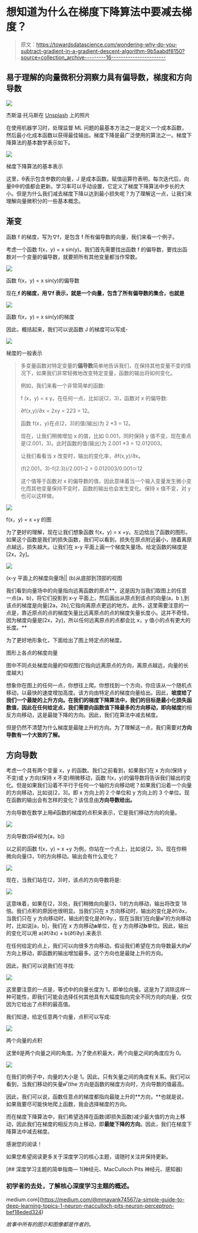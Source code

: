 # 想知道为什么在梯度下降算法中要减去梯度？

> 原文：<https://towardsdatascience.com/wondering-why-do-you-subtract-gradient-in-a-gradient-descent-algorithm-9b5aabdf8150?source=collection_archive---------16----------------------->

## 易于理解的向量微积分洞察力具有偏导数，梯度和方向导数

![](img/cecdaf03ded5884ba5377a4548eaa1a0.png)

杰斯温·托马斯在 [Unsplash](https://unsplash.com?utm_source=medium&utm_medium=referral) 上的照片

在使用机器学习时，处理监督 ML 问题的最基本方法之一是定义一个成本函数，然后最小化成本函数以获得最佳输出。梯度下降是最广泛使用的算法之一。梯度下降算法的基本数学表示如下。

![](img/579b6dc9f42ccf5343fb57bf9f130b24.png)

梯度下降算法的基本表示

这里，θ表示包含参数的向量，J 是成本函数。赋值运算符表明，每次迭代后，向量θ中的值都会更新。学习率可以手动设置，它定义了梯度下降算法中步长的大小。但是为什么我们减去梯度下降以达到最小损失呢？为了理解这一点，让我们来理解向量微积分的一些基本概念。

## **渐变**

函数 f 的梯度，写为∇f，是包含 f 所有偏导数的向量，我们来看一个例子。

考虑一个函数 f(x，y) = x sin(y)。我们首先需要找出函数 f 的偏导数，要找出函数对一个变量的偏导数，就要把所有其他变量都当作常数。

![](img/ec6be38e15ed74429ae4411d7f727303.png)

函数 f(x，y) = x sin(y)的偏导数

现在,**f 的梯度，用∇f 表示，就是一个向量，包含了所有偏导数的集合，也就是**

![](img/f94479dd238b845ee38f9b5c9f11ef28.png)

函数 f(x，y) = x sin(y)的梯度

因此，概括起来，我们可以说函数 J 的梯度可以写成-

![](img/a57afbc7862bb03a33c9b095add25f69.png)

梯度的一般表示

> 多变量函数对特定变量的**偏导数**简单地告诉我们，在保持其他变量不变的情况下，如果我们非常轻微地改变特定变量，函数的输出将如何变化。
> 
> 例如，我们来看一个非常简单的函数:
> 
> f (x，y) = x y。在任何一点，比如说(2，3)，函数对 x 的偏导数:
> 
> ∂f(x,y)/∂x = 2xy = 2*2*3 = 12。
> 
> 函数 f(x，y)在点(2，3)的值(输出)为 2 *3 = 12。
> 
> 现在，让我们稍微增加 x 的值，比如 0.001，同时保持 y 值不变。现在重点是(2.001，3)。此时函数的值(输出)为 2.001 *3 = 12.012003。
> 
> 让我们看看当 x 改变时，输出的变化率，∂f(x,y)/∂x。
> 
> (f(2.001，3)-f(2.3))/2.001–2 = 0.012003/0.001≃12
> 
> 这个值等于函数对 x 的偏导数的值，因此意味着当一个输入变量发生微小变化而其他变量保持不变时，函数的输出也会发生变化。保持 x 值不变，对 y 也可以这样做。

![](img/66f377370aac2da1321d164a16c2f01c.png)

f(x，y) = x +y 的图

为了更好的理解，现在让我们想象函数 f(x，y) = x +y。左边给出了函数的图形。如果这个函数是我们的损失函数，我们可以看到，损失在原点附近最小，随着离原点越远，损失越大。让我们在 x-y 平面上画一个梯度矢量场。给定函数的梯度是[2x，2y]。

![](img/1c79cf8784254afd50b1016db933bd97.png)

(x-y 平面上的梯度向量场|| (b)从底部到顶部的视图

我们看到向量场中的向量指向远离函数的原点**。这是因为当我们取图上的任意一点(a，b)，将它们投影到 x-y 平面上，然后画出从原点到该点的向量(a，b ),到该点的梯度是向量[2a，2b],它指向离原点更远的地方。此外，这里需要注意的一点是，靠近原点的点的梯度矢量比远离原点的点的梯度矢量长度小。这并不奇怪，因为梯度向量是[2x，2y]，所以任何远离原点的点都会比 x，y 值小的点有更大的长度。**

为了更好地形象化，下面给出了图上特定点的梯度。

图形上各点的梯度向量

图中不同点处梯度向量的仰视图(它指向远离原点的方向，离原点越远，向量的长度越大)

想象你在图上的任何一点，你想往上爬。你想找到一个方向，你应该从一个随机点移动，以最快的速度增加高度。该方向由特定点的梯度向量给出。因此，**坡度给了我们一个最陡的上升方向。**在我们的梯度下降算法中，我们的目标是最小化损失函数值，因此在任何给定点，我们需要向函数值下降最多的方向移动，即**向梯度**的相反方向移动，这是最陡下降的方向。因此，我们在算法中减去梯度。

但是仍然不清楚为什么梯度是最陡上升的方向。为了理解这一点，我们需要对**方向导数有一个大致的了解。**

## **方向导数**

考虑一个具有两个变量 x，y 的函数。我们之前看到，如果我们在 x 方向(保持 y 不变)或 y 方向(保持 x 不变)稍微移动，函数 f(x，y)的偏导数将告诉我们输出的变化。但是如果我们沿着不平行于任何一个轴的方向移动呢？如果我们沿着一个向量的方向移动，比如说[2，3]。即 x 方向上的 2 个单位和 y 方向上的 3 个单位。现在函数的输出会有怎样的变化？该信息由**方向导数给出。**

方向导数在数学上用𝑤⃗函数的梯度的点积来表示，它是我们移动方向的向量。

![](img/8f3a60c8c7e5afeece20e049447ca89d.png)

方向导数(将𝑤⃗视为[a，b])

以之前的函数 f(x，y) = x +y 为例，你站在一个点上，比如说(2，3)。现在你稍微向向量(3，1)的方向移动。输出会有什么变化？

![](img/b04aa18eccc83a3f1467bf9e571be884.png)

现在，当我们站在(2，3)时，该点的方向导数将是:

![](img/395b1be4244b57a2dea366b5e5abce1b.png)

这意味着，如果在(2，3)处，我们稍微向向量(3，1)的方向移动，输出将改变 18 倍。我们点积的原因也很明显。当我们只在 x 方向移动时，输出的变化是∂f/∂x，当我们只在 y 方向移动时，输出的变化是∂f/∂y.，现在当我们在向量𝑤 ⃗的方向移动时，比如说[a，b]，我们在 x 方向移动**a**单位，在 y 方向移动**b**单位。因此，输出的变化可以用 a(∂f/∂x) + b(∂f/∂y).来表示

在任何给定的点上，我们可以向很多方向移动。假设我们希望在方向导数最大的𝑤 ⃗方向上移动，即函数的输出增加最多。这个方向也是最陡上升的方向。

因此，我们可以说我们在寻找:

![](img/533bdc847b9992bc492896779480ee8c.png)

这里要注意的一点是，等式中的向量长度为 1，即单位向量。这是为了消除这样一种可能性，即我们可能会选择任何其他具有大幅度指向完全不同方向的向量，仅仅因为它给出了点积的最高值。

我们知道，给定任意两个向量，点积可以写成:

![](img/a32932644779eb540566d3589e3a1f1d.png)

两个向量的点积

这里θ是两个向量之间的角度。为了使点积最大，两个向量之间的角度应为 0。

![](img/2c8027c5eb8a9147738d553b048c453d.png)

在我们的例子中，向量的大小是 1。因此，只有矢量之间的角度有关系。我们可以看到，当我们移动的矢量𝑤 ⃗(the 方向是函数的梯度方向时，方向导数的值最高。

因此，我们可以说，函数任意点的梯度都指向最陡上升的**方向，**也就是说，如果我要尽可能快地爬上函数，我会选择梯度的方向。

而在梯度下降算法中，我们希望选择在函数(即损失函数)减少最大值的方向上移动，因此我们在梯度的相反方向上移动，即**最陡下降的方向**。因此，我们在梯度下降算法中减去梯度。

感谢您的阅读！

如果您希望阅读更多关于深度学习的核心主题，请随时关注并保持更新。

[](https://medium.com/@mmayank74567/a-simple-guide-to-deep-learning-topics-1-neuron-macculloch-pits-neuron-perceptron-bef18eded324) [## 深度学习主题的简单指南— 1(神经元、MacCulloch Pits 神经元、感知器)

### 初学者的去处，了解核心深度学习主题的概述。

medium.com](https://medium.com/@mmayank74567/a-simple-guide-to-deep-learning-topics-1-neuron-macculloch-pits-neuron-perceptron-bef18eded324) 

*故事中所有的图示和图像都是作者的。*
